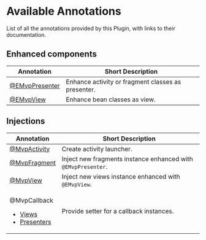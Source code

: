 # Available Annotations

List of all the annotations provided by this Plugin, with links to their documentation.

## Enhanced components

Annotation | Short Description
---|---
[@EMvpPresenter](EnhanceAsPresenter.md) | Enhance activity or fragment classes as presenter.
[@EMvpView](EnhanceAsView.md) | Enhance bean classes as view.

## Injections

Annotation | Short Description
---|---
[@MvpActivity](EnhanceAsPresenter.md) | Create activity launcher.
[@MvpFragment](EnhanceAsPresenter.md) | Inject new fragments instance enhanced with `@EMvpPresenter`.
[@MvpView](EnhanceAsPresenter.md) | Inject new views instance enhanced with `@EMvpView`.
<p>@MvpCallback</p><ul><li>[Views](EnhanceAsView.md#presenter_callback)</li><li>[Presenters](EnhanceAsPresenter.md)</li></ul> | Provide setter for a callback instances.